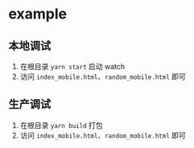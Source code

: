 # example

## 本地调试

1. 在根目录 `yarn start` 启动 watch
2. 访问 `index_mobile.html`、`random_mobile.html` 即可

## 生产调试

1. 在根目录 `yarn build` 打包
2. 访问 `index_mobile.html`、`random_mobile.html` 即可
